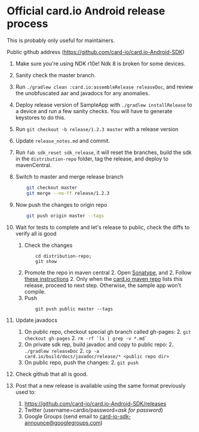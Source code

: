 # Official card.io Android release process 

This is probably only useful for maintainers.

Public github address (https://github.com/card-io/card.io-Android-SDK)

1. Make sure you're using NDK r10e!  Ndk 8 is broken for some devices.

1. Sanity check the master branch.  

1. Run `./gradlew clean :card.io:assembleRelease releaseDoc`, and review the unobfuscated aar and javadocs for any anomalies.
 
1. Deploy release version of SampleApp with `./gradlew installRelease` to a device and run a few sanity checks.  You will have to generate keystores to do this.

1. Run `git checkout -b release/1.2.3 master` with a release version

1. Update `release_notes.md` and commit.

1. Run `fab sdk_reset sdk_release`, it will reset the branches, build the sdk in the `distribution-repo` folder, tag the release, and deploy to mavenCentral.

1. Switch to master and merge release branch
	```bash
	    git checkout master
	    git merge --no-ff release/1.2.3
	```

1. Now push the changes to origin repo
	```bash
	    git push origin master --tags
	```

1. Wait for tests to complete and let's release to public, check the diffs to verify all is good
	1. Check the changes
		```
		    cd distribution-repo;
		    git show
		```
	2. Promote the repo in maven central
	    2. Open [Sonatype](https://oss.sonatype.org/), and
	    2. Follow [these instructions](http://central.sonatype.org/pages/releasing-the-deployment.html)
	    2. Only when the [card.io maven repo](https://repo1.maven.org/maven2/io/card/android-sdk/) lists this release, proceed to next step.  Otherwise, the sample app won't compile. 
	3. Push
		```
		    git push public master --tags
		```

1. Update javadocs
	1. On public repo, checkout special gh branch called gh-pages:
		2. `git checkout gh-pages`
		2. ``` rm -rf `ls | grep -v *.md` ```
	1. On private sdk rep, build javadoc and copy to public repo:
		2. `./gradlew releaseDoc`
		2. `cp -a card.io/build/docs/javadoc/release/* <public repo dir>`
	1. On public repo, push the changes:
		2. `git push` 

1. Check github that all is good.

1. Post that a new release is available using the same format previously used to:
	1. https://github.com/card-io/card.io-Android-SDK/releases
	2. Twitter (username=cardio/password=_ask for password_)
	3. Google Groups (send email to card-io-sdk-announce@googlegroups.com) 

